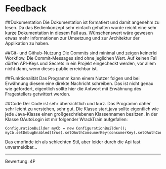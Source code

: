 # Feedback
##Dokumentation
Die Dokumentation ist formatiert und damit angenehm zu lesen. Da das Bedienkonzept sehr einfach gehalten wurde reicht eine sehr kurze Dokumentation in diesem Fall aus. Wünschenswert wäre gewesen etwas mehr Informationen zur Umsetzung und zur Architektur der Applikation zu haben. 

##Git- und Github-Nutzung
Die Commits sind minimal und zeigen keinerlei Workflow. Die Commit-Messages sind ohne jeglichen Wert.
Auf keinen Fall dürfen API-Keys und Secrets in ein Projekt eingecheckt werden, vor allem nicht dann, wenn dieses public erreichbar ist.

##Funktionalität
Das Programm kann einem Nutzer folgen und bei Erwähnung diesem eine direkte Nachricht schreiben. Das ist nicht genau wie gefordert, eigentlich sollte hier die Antwort mit Erwähnung des Fragestellers getwittert werden.

##Code
Der Code ist sehr übersichtlich und kurz. Das Programm daher sehr leicht zu verstehen, sehr gut.
Die Klasse start.java sollte eigentlich wie jede Java-Klasse einen großgeschriebenen Klassennamen besitzen.
In der Klasse OAutoLogin ist mir folgender WrackTrain aufgefallen:

    ConfigurationBuilder myCb = new ConfigurationBuilder();
	myCb.setDebugEnabled(true).setOAuthConsumerKey(consumerKey).setOAuthConsumerSecret(consumerSecret).setOAuthAccessToken(token).setOAuthAccessTokenSecret(secretToken);

Das empfinde ich als schlechten Stil, aber leider durch die Api fast unvermeidbar...

***
Bewertung: 4P
